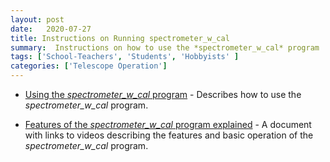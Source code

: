 ```yaml
---
layout: post
date:   2020-07-27
title: Instructions on Running spectrometer_w_cal
summary:  Instructions on how to use the *spectrometer_w_cal* program
tags: ['School-Teachers', 'Students', 'Hobbyists' ]
categories: ['Telescope Operation'] 
---
```


+ [Using the *spectrometer_w_cal* program](http://wvurail.org/dspira-lessons/HornOperation_runningSpectrometer) - Describes how to use the *spectrometer_w_cal* program.

+ [Features of the *spectrometer_w_cal* program explained](http://wvurail.org/dspira-lessons/HornOperation_spectrometer_description) - A document with links to videos describing the features and basic operation of the *spectrometer_w_cal* program.

